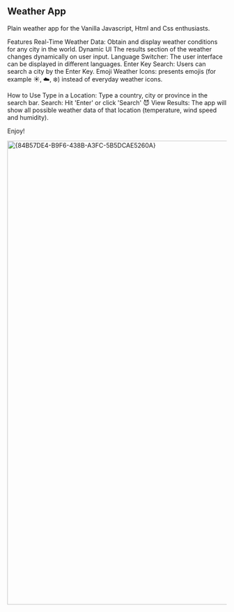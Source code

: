 ## Weather App
Plain weather app for the Vanilla Javascript, Html and Css enthusiasts.

Features
Real-Time Weather Data: Obtain and display weather conditions for any city in the world.
Dynamic UI The results section of the weather changes dynamically on user input.
Language Switcher: The user interface can be displayed in different languages.
Enter Key Search: Users can search a city by the Enter Key.
Emoji Weather Icons: presents emojis (for example ☀️, ☁️, ❄️) instead of everyday weather icons.

How to Use
Type in a Location: Type a country, city or province in the search bar.
Search: Hit 'Enter' or click 'Search' 😈
View Results: The app will show all possible weather data of that location (temperature, wind speed and humidity).

Enjoy!

<img width="1619" height="1066" alt="{84B57DE4-B9F6-438B-A3FC-5B5DCAE5260A}" src="https://github.com/user-attachments/assets/96b5313d-e5ea-4179-b1a7-f1f5360f7245" />

